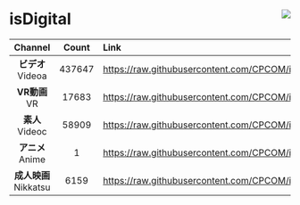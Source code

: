 # isDigital <img align="right" src="https://img.shields.io/github/last-commit/CPCOM/isDigital"/>  
  
| Channel | Count | Link |  
| :-----: | :---: | :--- |  
|**ビデオ**<br />Videoa | 437647 | https://raw.githubusercontent.com/CPCOM/isDigital/main/Videoa.txt |  
|**VR動画**<br />VR | 17683 | https://raw.githubusercontent.com/CPCOM/isDigital/main/VR.txt |  
|**素人**<br />Videoc | 58909 | https://raw.githubusercontent.com/CPCOM/isDigital/main/Videoc.txt |  
|**アニメ**<br />Anime | 1 | https://raw.githubusercontent.com/CPCOM/isDigital/main/Anime.txt |  
|**成人映画**<br />Nikkatsu | 6159 | https://raw.githubusercontent.com/CPCOM/isDigital/main/Nikkatsu.txt |  